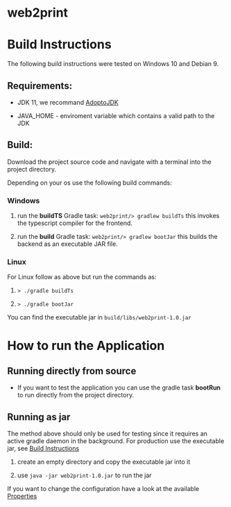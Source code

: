 # web2print


# Build Instructions

The following build instructions were tested on Windows 10 and Debian 9.

## Requirements:

* JDK 11, we recommand [AdoptoJDK](https://adoptopenjdk.net/releases.html)

* JAVA_HOME - enviroment variable which contains a valid path to the JDK

## Build:

Download the project source code and navigate with a terminal into the project directory.

Depending on your os use the following build commands:

### Windows
1. run the **buildTS** Gradle task: `web2print/> gradlew buildTs`
   this invokes the typescript compiler for the frontend.

2. run the **build** Gradle task: `web2print/> gradlew bootJar`
   this builds the backend as an executable JAR file.

### Linux
For Linux follow as above but run the commands as:

1. `> ./gradle buildTs`

2. `> ./gradle bootJar`

You can find the executable jar in ```build/libs/web2print-1.0.jar```

# How to run the Application

## Running directly from source

* If you want to test the application you can use the gradle task **bootRun** to run directly from the project directory.

## Running as jar
The method above should only be used for testing since it requires an active gradle daemon in the background. For production use the executable jar, see [Build Instructions](readme.md#build-instructions)

1. create an empty directory and copy the executable jar into it

2. use ```java -jar web2print-1.0.jar``` to run the jar

If you want to change the configuration have a look at the available [Properties](properties.md)